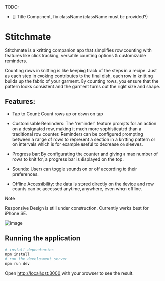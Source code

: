 TODO: 
- [] Title Component, fix className (className must be provided?)



# Stitchmate

Stitchmate is a knitting companion app that simplifies row counting with features like click tracking, versatile counting options & customizable reminders.

Counting rows in knitting is like keeping track of the steps in a recipe. Just as each step in cooking contributes to the final dish, each row in knitting builds up the fabric of your garment. By counting rows, you ensure that the pattern looks consistent and the garment turns out the right size and shape.

## Features: 

- Tap to Count: Count rows up or down on tap

- Customisable Reminders: The 'reminder' feature prompts for an action on a designated row, making it much more sophisticated than a traditional row counter. Reminders can be configured prompting between a range of rows to represent a section in a knitting pattern or on intervals which is for example useful to decrease on sleeves. 

- Progress bar: By configurating the counter and giving a max number of rows to knit for, a progress bar is displayed on the top. 

- Sounds: Users can toggle sounds on or off according to their preferences.

- Offline Accessibility: the data is stored directly on the device and row counts can be accessed anytime, anywhere, even when offline. 

> [!NOTE]  
> Responsive Design is still under construction. Currently works best for iPhone SE. 

![image](./images/preview_stitchmate.jpg)


## Running the application

```bash
# install dependencies
npm install
# run the development server
npm run dev
```

Open [http://localhost:3000](http://localhost:3000) with your browser to see the result.

